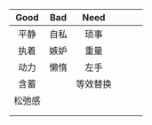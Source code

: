 | Good | Bad  |  Need  |      |      |      |
| :--: | :--: | :----: | ---- | ---- | ---- |
| 平静 |    自私 |琐事 |      |      |      |
| 执着 | 嫉妒 |   重量  |      |      |      |
|  动力 | 懒惰 | 左手    |      |      |      |
|  含蓄 |    |  等效替换   |      |      |      |
|松弛感   |    |     |      |      |      |
|      |      |        |      |      |      |
|      |      |        |      |      |      |

